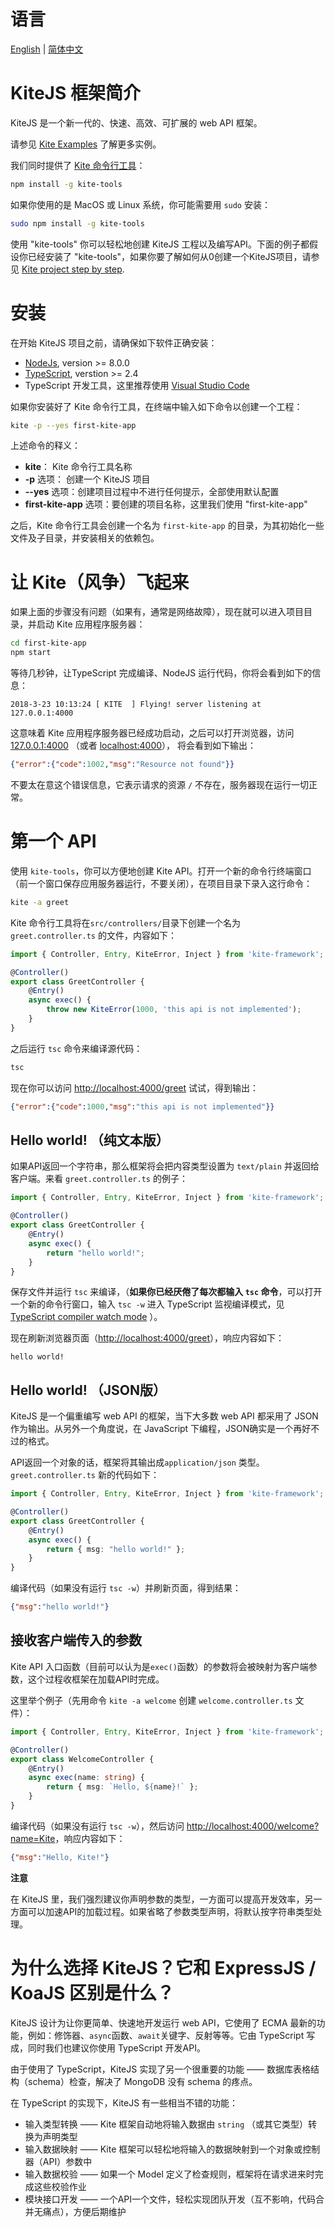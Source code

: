 # 语言
[English](./README.md) | [简体中文](./README.zh-CN.md)

# KiteJS 框架简介
KiteJS 是一个新一代的、快速、高效、可扩展的 web API 框架。

请参见 [Kite Examples](https://github.com/kite-js/kite-examples) 了解更多实例。

我们同时提供了 [Kite 命令行工具](https://github.com/kite-js/kite-tools)：

```sh
npm install -g kite-tools
```

如果你使用的是 MacOS 或 Linux 系统，你可能需要用 `sudo` 安装：

```sh
sudo npm install -g kite-tools
```

使用 "kite-tools" 你可以轻松地创建 KiteJS 工程以及编写API。下面的例子都假设你已经安装了 "kite-tools"，如果你要了解如何从0创建一个KiteJS项目，请参见
[Kite project step by step](./docs/kite-project-step-by-step.md).

# 安装
在开始 KiteJS 项目之前，请确保如下软件正确安装：
+ [NodeJs](https://nodejs.org/), version >= 8.0.0
+ [TypeScript](https://www.typescriptlang.org/), verstion >= 2.4
+ TypeScript 开发工具，这里推荐使用 [Visual Studio Code](https://code.visualstudio.com/) 

如果你安装好了 Kite 命令行工具，在终端中输入如下命令以创建一个工程：

```sh
kite -p --yes first-kite-app
```

上述命令的释义：
+ __kite__： Kite 命令行工具名称
+ __-p__ 选项： 创建一个 KiteJS 项目
+ __--yes__ 选项：创建项目过程中不进行任何提示，全部使用默认配置
+ __first-kite-app__ 选项：要创建的项目名称，这里我们使用 "first-kite-app"

之后，Kite 命令行工具会创建一个名为 `first-kite-app` 的目录，为其初始化一些文件及子目录，并安装相关的依赖包。

# 让 Kite（风争）飞起来

如果上面的步骤没有问题（如果有，通常是网络故障），现在就可以进入项目目录，并启动 Kite
应用程序服务器：

```sh
cd first-kite-app
npm start
```

等待几秒钟，让TypeScript 完成编译、NodeJS 运行代码，你将会看到如下的信息：

```
2018-3-23 10:13:24 [ KITE  ] Flying! server listening at 127.0.0.1:4000
```

这意味着 Kite 应用程序服务器已经成功启动，之后可以打开浏览器，访问 [127.0.0.1:4000](http://127.0.0.1:4000) （或者 [localhost:4000](http://localhost:4000)），
将会看到如下输出：

```json
{"error":{"code":1002,"msg":"Resource not found"}}
```

不要太在意这个错误信息，它表示请求的资源 `/` 不存在，服务器现在运行一切正常。

# 第一个 API

使用 `kite-tools`，你可以方便地创建 Kite API。打开一个新的命令行终端窗口（前一个窗口保存应用服务器运行，不要关闭），在项目目录下录入这行命令：

```sh
kite -a greet
```

Kite 命令行工具将在`src/controllers/`目录下创建一个名为 `greet.controller.ts`
的文件，内容如下：

```typescript
import { Controller, Entry, KiteError, Inject } from 'kite-framework';

@Controller()
export class GreetController {
    @Entry()
    async exec() {
        throw new KiteError(1000, 'this api is not implemented');
    }
}
```

之后运行 `tsc` 命令来编译源代码：

```sh
tsc
```

现在你可以访问
[http://localhost:4000/greet](http://localhost:4000/greet) 试试，得到输出：

```json
{"error":{"code":1000,"msg":"this api is not implemented"}}
```

## Hello world! （纯文本版）

如果API返回一个字符串，那么框架将会把内容类型设置为 `text/plain` 并返回给客户端。来看 `greet.controller.ts` 的例子：

```typescript
import { Controller, Entry, KiteError, Inject } from 'kite-framework';

@Controller()
export class GreetController {
    @Entry()
    async exec() {
        return "hello world!";
    }
}
```

保存文件并运行 `tsc` 来编译，（__如果你已经厌倦了每次都输入 `tsc` 命令__，可以打开一个新的命令行窗口，输入 `tsc -w` 进入 TypeScript 监视编译模式，见 [TypeScript compiler watch mode](http://www.typescriptlang.org/docs/handbook/compiler-options.html) ）。

现在刷新浏览器页面（[http://localhost:4000/greet](http://localhost:4000/greet)），响应内容如下：

```text
hello world!
```

## Hello world! （JSON版）

KiteJS 是一个偏重编写 web API 的框架，当下大多数 web API 都采用了 JSON
作为输出。从另外一个角度说，在 JavaScript 下编程，JSON确实是一个再好不过的格式。

API返回一个对象的话，框架将其输出成`application/json` 类型。`greet.controller.ts` 新的代码如下：

```typescript
import { Controller, Entry, KiteError, Inject } from 'kite-framework';

@Controller()
export class GreetController {
    @Entry()
    async exec() {
        return { msg: "hello world!" };
    }
}
```

编译代码（如果没有运行 `tsc -w`）并刷新页面，得到结果：

```json
{"msg":"hello world!"}
```

## 接收客户端传入的参数

Kite API 入口函数（目前可以认为是`exec()`函数）的参数将会被映射为客户端参数，这个过程收框架在加载API时完成。

这里举个例子（先用命令 `kite -a welcome` 创建 `welcome.controller.ts` 文件）：

```typescript
import { Controller, Entry, KiteError, Inject } from 'kite-framework';

@Controller()
export class WelcomeController {
    @Entry()
    async exec(name: string) {
        return { msg: `Hello, ${name}!` };
    }
}
```

编译代码（如果没有运行 `tsc -w`），然后访问
[http://localhost:4000/welcome?name=Kite](http://localhost:4000/welcome?name=Kite)，响应内容如下：

```json
{"msg":"Hello, Kite!"}
```

__注意__

在 KiteJS 里，我们强烈建议你声明参数的类型，一方面可以提高开发效率，另一方面可以加速API的加载过程。如果省略了参数类型声明，将默认按字符串类型处理。

# 为什么选择 KiteJS？它和 ExpressJS / KoaJS 区别是什么？

KiteJS 设计为让你更简单、快速地开发运行 web API，它使用了 ECMA 最新的功能，例如：修饰器、`async`函数、`await`关键字、反射等等。它由 TypeScript 写成，同时我们也建议你使用 TypeScript 开发API。

由于使用了 TypeScript，KiteJS 实现了另一个很重要的功能 —— 数据库表格结构（schema）检查，解决了 MongoDB 没有 schema 的疼点。

在 TypeScript 的实现下，KiteJS 有一些相当不错的功能：
* 输入类型转换 —— Kite 框架自动地将输入数据由 `string` （或其它类型）转换为声明类型
* 输入数据映射 —— Kite 框架可以轻松地将输入的数据映射到一个对象或控制器（API）参数中
* 输入数据校验 —— 如果一个 Model 定义了检查规则，框架将在请求进来时完成这些校验作业
* 模块接口开发 —— 一个API一个文件，轻松实现团队开发（互不影响，代码合并无痛点），方便后期维护
